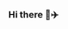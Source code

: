 ### Hi there 👋✈️

<!--
**Simo-dg/Simo-dg** is a ✨ _special_ ✨ repository because its `README.md` (this file) appears on your GitHub profile.

Here are some ideas to get you started:

- 🔭 I’m currently working on little projects when I have some free time
- 🌱 I’m currently learning economics 
- ⚡ Fun fact: I love planes

